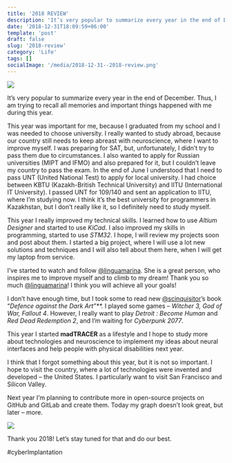 ```yaml
---
title: '2018 REVIEW'
description: 'It’s very popular to summarize every year in the end of December. Thus, I am trying to recall all memories and important things happened with me during this year.'
date: '2018-12-31T18:09:59+06:00'
template: 'post'
draft: false
slug: '2018-review'
category: 'Life'
tags: []
socialImage: '/media/2018-12-31--2018-review.png'
---
```

![](/media/2018-12-31--2018-review.png)

It’s very popular to summarize every year in the end of December. Thus, I am trying to recall all memories and important things happened with me during this year.

This year was important for me, because I graduated from my school and I was needed to choose university. I really wanted to study abroad, because our country still needs to keep abreast with neuroscience, where I want to improve myself. I was preparing for SAT, but, unfortunately, I didn’t try to pass them due to circumstances. I also wanted to apply for Russian universities (MIPT and IFMO) and also prepared for it, but I couldn’t leave my country to pass the exam. In the end of June I understood that I need to pass UNT (United National Test) to apply for local university. I had choice between KBTU (Kazakh-British Technical University) and IITU (International IT University). I passed UNT for 109/140 and sent an application to IITU, where I’m studying now. I think it’s the best university for programmers in Kazakhstan, but I don’t really like it, so I definitely need to study myself.

This year I really improved my technical skills. I learned how to use *Altium Designer* and started to use *KiCad*. I also improved my skills in programming, started to use *STM32*. I hope, I will review my projects soon and post about them. I started a big project, where I will use a lot new solutions and techniques and I will also tell about them here, when I will get my laptop from service.

I’ve started to watch and follow [@linguamarina](https://www.youtube.com/channel/UCAQg09FkoobmLquNNoO4ulg). She is a great person, who inspires me to improve myself and to climb to my dream! Thank you so much [@linguamarina](https://www.youtube.com/channel/UCAQg09FkoobmLquNNoO4ulg)! I think you will achieve all your goals!

I don’t have enough time, but I took some to read new [@scinquisitor](https://scinquisitor.livejournal.com/)’s book “*Defence against the Dark Art”**.* I played some games – *Witcher 3, God of War, Fallout 4*. However, I really want to play *Detroit : Become Human* and *Red Dead Redemption 2*, and I’m waiting for *Cyberpunk 2077*.

This year I started **madTRACER** as a lifestyle and I hope to study more about technologies and neuroscience to implement my ideas about neural interfaces and help people with physical disabilities next year.

I think that I forgot something about this year, but it is not so important. I hope to visit the country, where a lot of technologies were invented and developed – the United States. I particularly want to visit San Francisco and Silicon Valley.

Next year I’m planning to contribute more in open-source projects on GitHub and GitLab and create them. Today my graph doesn’t look great, but later – more.

![](/media/2018-12-31--2018-review-2.png)

Thank you 2018! Let’s stay tuned for that and do our best.

\#cyberImplantation